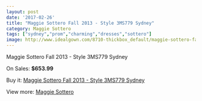 ```yaml
---
layout: post
date: '2017-02-26'
title: "Maggie Sottero Fall 2013 - Style 3MS779 Sydney"
category: Maggie Sottero
tags: ["sydney","prom","charming","dresses","sottero"]
image: http://www.idealgown.com/8710-thickbox_default/maggie-sottero-fall-2013-style-3ms779-sydney.jpg
---
```

Maggie Sottero Fall 2013 - Style 3MS779 Sydney

On Sales: **$653.99**
<a href="https://www.idealgown.com/en/maggie-sottero/3616-maggie-sottero-fall-2013-style-3ms779-sydney.html"><amp-img layout="responsive" width="600" height="600" src="//www.idealgown.com/8710-thickbox_default/maggie-sottero-fall-2013-style-3ms779-sydney.jpg" alt="Maggie Sottero Fall 2013 - Style 3MS779 Sydney 0" /></a>
<a href="https://www.idealgown.com/en/maggie-sottero/3616-maggie-sottero-fall-2013-style-3ms779-sydney.html"><amp-img layout="responsive" width="600" height="600" src="//www.idealgown.com/8709-thickbox_default/maggie-sottero-fall-2013-style-3ms779-sydney.jpg" alt="Maggie Sottero Fall 2013 - Style 3MS779 Sydney 1" /></a>

Buy it: [Maggie Sottero Fall 2013 - Style 3MS779 Sydney](https://www.idealgown.com/en/maggie-sottero/3616-maggie-sottero-fall-2013-style-3ms779-sydney.html "Maggie Sottero Fall 2013 - Style 3MS779 Sydney")

View more: [Maggie Sottero](https://www.idealgown.com/en/45-maggie-sottero "Maggie Sottero")